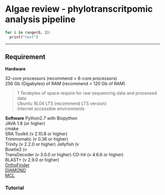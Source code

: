 # Algae review - phylotranscritpomic analysis pipeline

```bash
for i in range(0, 1):
  print("test")
```
- - -
## Requirement

**Hardware**  

32-core processors (recommend > 8-core processors)  
256 Gb (Gigabytes) of RAM (recommend > 120 Gb of RAM)  
> 1 Terabytes of space require for raw sequencing data and processed data  
Ubuntu 16.04 LTS (recommend LTS version)  
Internet accessible environments  
  
**Software**
Python2.7 with Biopython  
JAVA 1.8 (or higher)  
cmake  
SRA Toolkit (v 2.10.8 or higher)  
Trimmomatic (v 0.36 or higher)  
Trinity (v 2.2.0 or higher) 
Jellyfish (v  
Bowtie2 (v  
TransDecoder (v 3.0.0 or higher)
CD-hit (v 4.6.6 or higher)  
BLAST+ (v 2.9.0 or higher)  
[OrthoFinder](https://github.com/davidemms/OrthoFinder)  
[DIAMOND](https://github.com/bbuchfink/diamond/releases)  
[MCL](https://micans.org/mcl/)  
  
  
### Tutorial
